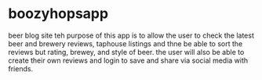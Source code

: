 # boozyhopsapp
beer blog site
teh purpose of this app is to allow the user to check the latest beer and brewery reviews, taphouse listings and thne be able to sort the reviews but rating, brewey, and style of beer.
the user will also be able to create their own reviews and login to save and share via social media with friends.
